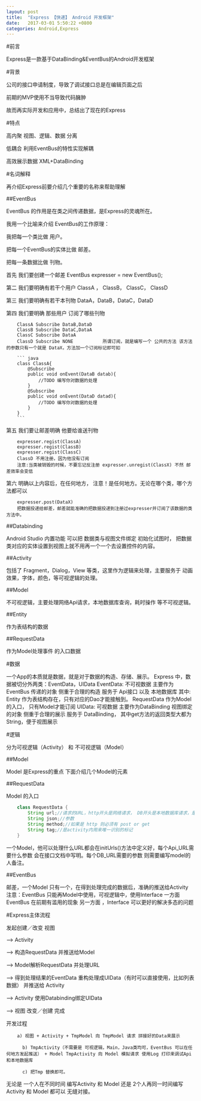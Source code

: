 ```yaml
---
layout: post
title:  "Express 【快递】 Android 开发框架"
date:   2017-03-01 5:50:22 +0800
categories: Android,Express
---
```


#前言

Express是一款基于DataBinding&EventBus的Android开发框架

#背景

公司的接口申请制度，导致了调试接口总是在编辑页面之后

前期的MVP使用不当导致代码臃肿

故而再实际开发和应用中，总结出了现在的Express

#特点

高内聚 视图、逻辑、数据 分离

低耦合 利用EventBus的特性实现解耦

高效展示数据 XML+DataBinding

#名词解释

再介绍Express前要介绍几个重要的名称来帮助理解

##EventBus

EventBus 的作用是在类之间传递数据，是Express的灵魂所在。

我用一个比喻来介绍 EventBus的工作原理：

我把每一个类比做 用户。

把每一个EventBus的实体比做 邮差。

把每一条数据比做 刊物。

首先 我们要创建一个邮差 EventBus expresser = new EventBus();

第二 我们要明确有若干个用户 ClassA ， ClassB， ClassC， ClassD

第三 我们要明确有若干本刊物 DataA，DataB，DataC，DataD

第四 我们要明确 那些用户 订阅了哪些刊物 

		ClassA Subscribe DataB,DataD
		ClassB Subscribe DataC,DataA
		ClassC Subscribe DataA
		ClassD Subscribe NONE			所谓订阅，就是编写一个 公共的方法 该方法的参数只有一个就是 DataX，方法加一个订阅标记即可如
		
		``` java
		class ClassA{
			@Subscribe
			public void onEvent(DataB datab){
				//TODO 编写你对数据的处理
			}
			@Subscribe
			public void onEvent(DataD datad){
				//TODO 编写你对数据的处理
			}
		}
		```
	
第五 我们要让邮差明确 他要给谁送刊物

		expresser.regist(ClassA)
		expresser.regist(ClassB)
		expresser.regist(ClassC)
		ClassD 不用注册，因为他没有订阅
		注意:当类被销毁的时候，不要忘记反注册 expresser.unregist(ClassX) 不然 邮差效率会变低
		
第六 明确以上内容后，在任何地方， 注意！是任何地方。无论在哪个类，哪个方法都可以

		expresser.post(DataX)
		把数据投递给邮差，邮差就能准确的把数据投递到注册过expresser并订阅了该数据的类方法中。
	
##Databinding

Android Studio 内置功能 可以把 数据类与视图文件绑定
初始化试图时， 把数据类对应的实体设置到视图上就不用再一个一个去设置控件的内容。

##Activity

包括了 Fragment，Dialog，View 等类，这里作为逻辑来处理，主要服务于 动画效果，字体，颜色，等可视逻辑的处理。

##Model

不可视逻辑，主要处理网络Api请求，本地数据库查询，耗时操作 等不可视逻辑。

##Entity

作为表结构的数据

##RequestData

作为Model处理事件 的入口数据

#数据

一个App的本质就是数据，就是对于数据的构造、存储、展示。
Express 中，数据被切分外两类：EventData，UIData
EventData:
	不可视数据 主要作为EventBus 传递的对象
	侧重于合理的构造 服务于 Api接口 以及 本地数据库
	其中:
		Entity 作为表结构存在，只有对应的Dao才能接触到。
		RequestData 作为Model的入口， 只有Model才能订阅
UIData:
	可视数据 主要作为DataBinding 视图绑定的对象
	侧重于合理的展示 服务于 DataBinding， 其中get方法的返回类型大都为String，便于视图展示
	
#逻辑

分为可视逻辑（Activity） 和 不可视逻辑（Model）

##Model

Model 是Express的重点 下面介绍几个Model的元素

##RequestData

Model 的入口

``` java
	class RequestData {
		String url;//请求的URL，http开头是网络请求， DB开头是本地数据库请求，是Model中唯一识别的标记
		String json;//参数 
		String method;//如果是 http 则必须有 post or get
		String tag;//是activity内用来唯一识别的标记
	}
```	
一个Model，他可以处理什么URL都会在initUrls()方法中定义好，每个Api_URL需要什么参数 会在接口文档中写明。每个DB_URL需要的参数 则需要编写model的人备注。

##EventBus

邮差，一个Model 只有一个，在得到处理完成的数据后，准确的推送给Activity
注意：EventBus 只能再Model中使用，可视逻辑中，使用Interface
一方面 EventBus 在前期有滥用的现象
另一方面 ，Interface 可以更好的解决多态的问题

#Express主体流程
	
发起创建／改变 视图 

--> Activity 

--> 构造RequestData 并推送给Model 

--> Model解析RequestData 并处理URL 

--> 得到处理结果的EventData 重构处理成UIData（有时可以直接使用，比如列表数据） 并推送给 Activity 

--> Activity 使用Databinding绑定UIData 

--> 视图 改变／创建 完成


开发过程 
			
		a) 视图 + Activity + TmpModel 向 TmpModel 请求 拼接好的Data来展示

		  b) TmpActivity（不需要是 可视逻辑，Main，Java类均可，EventBus 可以在任何地方发起推送） + Model TmpActivity 向 Model 模拟请求 使用Log 打印来调试Api和本地数据库
		  
		  c) 把Tmp 替换即可。
		
无论是 一个人在不同时间 编写Activity 和 Model
还是 2个人再同一时间编写Activity 和 Model
都可以 无缝对接。



 

	
	
	

 
 



